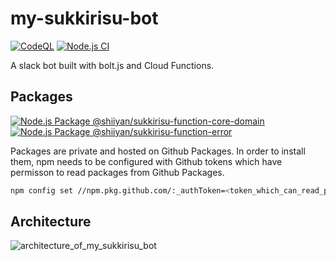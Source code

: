 # my-sukkirisu-bot

[![CodeQL](https://github.com/shiiyan/my-sukkirisu-bot/actions/workflows/codeql.yml/badge.svg?branch=master)](https://github.com/shiiyan/my-sukkirisu-bot/actions/workflows/codeql.yml)
[![Node.js CI](https://github.com/shiiyan/my-sukkirisu-bot/actions/workflows/node.js.yml/badge.svg?branch=master)](https://github.com/shiiyan/my-sukkirisu-bot/actions/workflows/node.js.yml)

A slack bot built with bolt.js and Cloud Functions.

## Packages

[![Node.js Package @shiiyan/sukkirisu-function-core-domain](https://github.com/shiiyan/my-sukkirisu-bot/actions/workflows/release-package-core-domain.yml/badge.svg)](https://github.com/shiiyan/my-sukkirisu-bot/actions/workflows/release-package-core-domain.yml)
[![Node.js Package @shiiyan/sukkirisu-function-error](https://github.com/shiiyan/my-sukkirisu-bot/actions/workflows/release-package-error.yml/badge.svg)](https://github.com/shiiyan/my-sukkirisu-bot/actions/workflows/release-package-error.yml)

Packages are private and hosted on Github Packages.
In order to install them, npm needs to be configured with Github tokens which have permisson to read packages from Github Packages.

```bash
npm config set //npm.pkg.github.com/:_authToken=<token_which_can_read_packages>
```

## Architecture

![architecture_of_my_sukkirisu_bot](https://user-images.githubusercontent.com/36617009/206575260-a00d03ab-e2bc-4e9d-8b0d-c4308506daf4.jpg)
